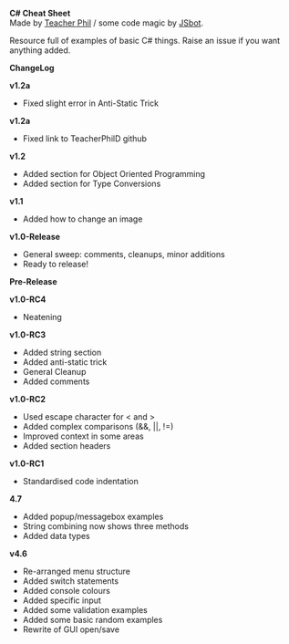 **C# Cheat Sheet**  
Made by [Teacher Phil](https://github.com/TeacherPhilD) / some code magic by [JSbot](https://github.com/bot19).

Resource full of examples of basic C# things. Raise an issue if you want anything added.

**ChangeLog**

**v1.2a**
- Fixed slight error in Anti-Static Trick

**v1.2a**
- Fixed link to TeacherPhilD github

**v1.2**
- Added section for Object Oriented Programming
- Added section for Type Conversions


**v1.1**
- Added how to change an image

**v1.0-Release**
- General sweep: comments, cleanups, minor additions
- Ready to release!

**Pre-Release**  

**v1.0-RC4**
- Neatening

**v1.0-RC3**
- Added string section
- Added anti-static trick
- General Cleanup
- Added comments  

**v1.0-RC2**  
- Used escape character for < and >
- Added complex comparisons (&&, ||, !=)
- Improved context in some areas
- Added section headers  

**v1.0-RC1**  
- Standardised code indentation

**4.7**  
- Added popup/messagebox examples
- String combining now shows three methods
- Added data types
  
**v4.6**  
- Re-arranged menu structure
- Added switch statements
- Added console colours
- Added specific input
- Added some validation examples
- Added some basic random examples
- Rewrite of GUI open/save
